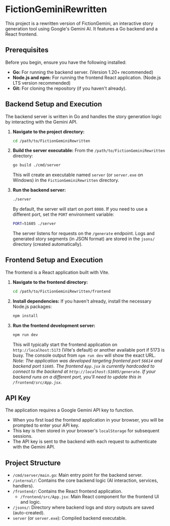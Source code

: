 # FictionGeminiRewritten

This project is a rewritten version of FictionGemini, an interactive story generation tool using Google's Gemini AI. It features a Go backend and a React frontend.

## Prerequisites

Before you begin, ensure you have the following installed:

*   **Go:** For running the backend server. (Version 1.20+ recommended)
*   **Node.js and npm:** For running the frontend React application. (Node.js LTS version recommended)
*   **Git:** For cloning the repository (if you haven't already).

## Backend Setup and Execution

The backend server is written in Go and handles the story generation logic by interacting with the Gemini API.

1.  **Navigate to the project directory:**
    ```bash
    cd /path/to/FictionGeminiRewritten
    ```

2.  **Build the server executable:**
    From the `/path/to/FictionGeminiRewritten` directory:
    ```bash
    go build ./cmd/server
    ```
    This will create an executable named `server` (or `server.exe` on Windows) in the `FictionGeminiRewritten` directory.

3.  **Run the backend server:**
    ```bash
    ./server
    ```
    By default, the server will start on port `8080`. If you need to use a different port, set the `PORT` environment variable:
    ```bash
    PORT=51605 ./server
    ```
    The server listens for requests on the `/generate` endpoint. Logs and generated story segments (in JSON format) are stored in the `jsons/` directory (created automatically).

## Frontend Setup and Execution

The frontend is a React application built with Vite.

1.  **Navigate to the frontend directory:**
    ```bash
    cd /path/to/FictionGeminiRewritten/frontend
    ```

2.  **Install dependencies:**
    If you haven't already, install the necessary Node.js packages:
    ```bash
    npm install
    ```

3.  **Run the frontend development server:**
    ```bash
    npm run dev
    ```
    This will typically start the frontend application on `http://localhost:5173` (Vite's default) or another available port if 5173 is busy. The console output from `npm run dev` will show the exact URL.
    *Note: The application was developed targeting frontend port `56614` and backend port `51605`. The frontend `App.jsx` is currently hardcoded to connect to the backend at `http://localhost:51605/generate`. If your backend runs on a different port, you'll need to update this in `/frontend/src/App.jsx`.*

## API Key

The application requires a Google Gemini API key to function.
*   When you first load the frontend application in your browser, you will be prompted to enter your API key.
*   This key is then stored in your browser's `localStorage` for subsequent sessions.
*   The API key is sent to the backend with each request to authenticate with the Gemini API.

## Project Structure

*   `/cmd/server/main.go`: Main entry point for the backend server.
*   `/internal/`: Contains the core backend logic (AI interaction, services, handlers).
*   `/frontend/`: Contains the React frontend application.
    *   `/frontend/src/App.jsx`: Main React component for the frontend UI and logic.
*   `/jsons/`: Directory where backend logs and story outputs are saved (auto-created).
*   `server` (or `server.exe`): Compiled backend executable.
